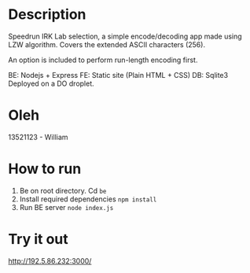 # Description
Speedrun IRK Lab selection, a simple encode/decoding app made using LZW algorithm. Covers the extended ASCII characters (256). 

An option is included to perform run-length encoding first.

BE: Nodejs + Express
FE: Static site (Plain HTML + CSS) 
DB: Sqlite3
Deployed on a DO droplet.

# Oleh
13521123 - William

# How to run
1. Be on root directory. Cd `be`
2. Install required dependencies `npm install`
3. Run BE server `node index.js`

# Try it out
http://192.5.86.232:3000/

